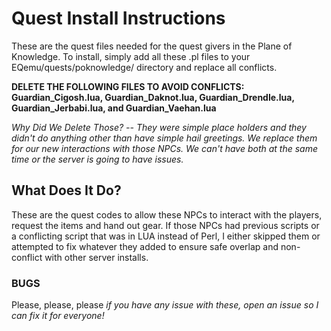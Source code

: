# Quest Install Instructions
These are the quest files needed for the quest givers in the Plane of Knowledge. To install, simply add all these .pl files to your EQemu/quests/poknowledge/ directory and replace all conflicts.

**DELETE THE FOLLOWING FILES TO AVOID CONFLICTS: Guardian_Cigosh.lua, Guardian_Daknot.lua, Guardian_Drendle.lua, Guardian_Jerbabi.lua, and Guardian_Vaehan.lua**

*Why Did We Delete Those? -- They were simple place holders and they didn't do anything other than have simple hail greetings. We replace them for our new interactions with those NPCs. We can't have both at the same time or the server is going to have issues.*

## What Does It Do?
These are the quest codes to allow these NPCs to interact with the players, request the items and hand out gear. If those NPCs had previous scripts or a conflicting script that was in LUA instead of Perl, I either skipped them or attempted to fix whatever they added to ensure safe overlap and non-conflict with other server installs.

### BUGS
Please, please, please *if you have any issue with these, open an issue so I can fix it for everyone!*

